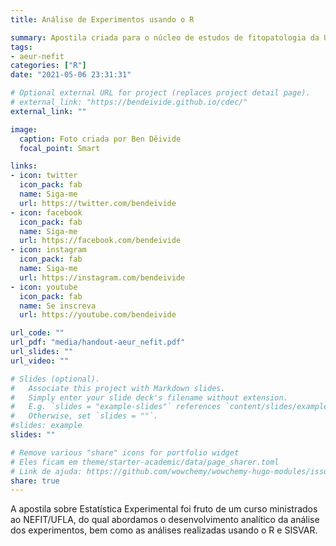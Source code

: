 ```yaml
---
title: Análise de Experimentos usando o R

summary: Apostila criada para o núcleo de estudos de fitopatologia da UFLA (NEFIT/UFLA), em 2016, sobre Estatística Experimental usando SISVAR e R 
tags:
- aeur-nefit
categories: ["R"]
date: "2021-05-06 23:31:31"

# Optional external URL for project (replaces project detail page).
# external_link: "https://bendeivide.github.io/cdec/"
external_link: ""

image:
  caption: Foto criada por Ben Dêivide
  focal_point: Smart

links:
- icon: twitter
  icon_pack: fab
  name: Siga-me
  url: https://twitter.com/bendeivide
- icon: facebook
  icon_pack: fab
  name: Siga-me
  url: https://facebook.com/bendeivide
- icon: instagram
  icon_pack: fab
  name: Siga-me
  url: https://instagram.com/bendeivide
- icon: youtube
  icon_pack: fab
  name: Se inscreva
  url: https://youtube.com/bendeivide

url_code: ""
url_pdf: "media/handout-aeur_nefit.pdf"
url_slides: ""
url_video: ""

# Slides (optional).
#   Associate this project with Markdown slides.
#   Simply enter your slide deck's filename without extension.
#   E.g. `slides = "example-slides"` references `content/slides/example-slides.md`.
#   Otherwise, set `slides = ""`.
#slides: example
slides: ""

# Remove various "share" icons for portfolio widget
# Eles ficam em theme/starter-academic/data/page_sharer.toml
# Link de ajuda: https://github.com/wowchemy/wowchemy-hugo-modules/issues/1611
share: true
---
```


A apostila sobre Estatística Experimental foi fruto de um curso ministrados ao NEFIT/UFLA, do qual abordamos o desenvolvimento analítico da análise dos experimentos, bem como as análises realizadas usando o R e SISVAR.
